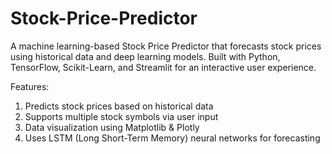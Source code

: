 # Stock-Price-Predictor
A machine learning-based Stock Price Predictor that forecasts stock prices using historical data and deep learning models. Built with Python, TensorFlow, Scikit-Learn, and Streamlit for an interactive user experience.

Features: 
1. Predicts stock prices based on historical data
2. Supports multiple stock symbols via user input
3. Data visualization using Matplotlib & Plotly
4. Uses LSTM (Long Short-Term Memory) neural networks for forecasting
